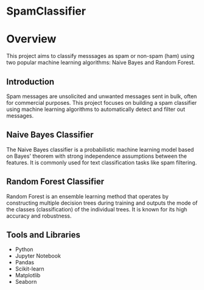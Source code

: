 # SpamClassifier
# Overview

This project aims to classify messsages as spam or non-spam (ham) using two popular machine learning algorithms: Naive Bayes and Random Forest.


## Introduction

Spam messages are unsolicited and unwanted messages sent in bulk, often for commercial purposes. This project focuses on building a spam classifier using machine learning algorithms to automatically detect and filter out messages.


## Naive Bayes Classifier

The Naive Bayes classifier is a probabilistic machine learning model based on Bayes' theorem with strong independence assumptions between the features. It is commonly used for text classification tasks like spam filtering.

## Random Forest Classifier

Random Forest is an ensemble learning method that operates by constructing multiple decision trees during training and outputs the mode of the classes (classification) of the individual trees. It is known for its high accuracy and robustness.

## Tools and Libraries

- Python
- Jupyter Notebook
- Pandas
- Scikit-learn
- Matplotlib
- Seaborn
